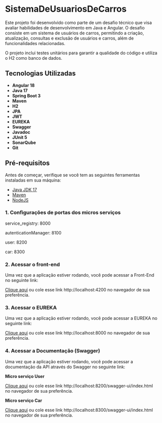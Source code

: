 # SistemaDeUsuariosDeCarros

Este projeto foi desenvolvido como parte de um desafio técnico que visa avaliar habilidades de desenvolvimento em Java e Angular. O desafio consiste em um sistema de usuários de carros, permitindo a criação, atualização, consultas e exclusão de usuários e carros, além de funcionalidades relacionadas.

O projeto inclui testes unitários para garantir a qualidade do código e utiliza o H2 como banco de dados.

## Tecnologias Utilizadas

- **Angular 18**
- **Java 17**
- **Spring Boot 3**
- **Maven**
- **H2**
- **JPA**
- **JWT**
- **EUREKA**
- **Swagger**
- **Javadoc**
- **JUnit 5**
- **SonarQube**
- **Git**

## Pré-requisitos

Antes de começar, verifique se você tem as seguintes ferramentas instaladas em sua máquina:

- [Java JDK 17](https://www.oracle.com/java/technologies/javase/jdk17-archive-downloads.html)
- [Maven](https://maven.apache.org/download.cgi)
- [NodeJS](https://nodejs.org/pt)

### 1. Configurações de portas dos micros serviços
service_registry: 8000

autenticationManager: 8100

user: 8200

car: 8300

### 2. Acessar o front-end

Uma vez que a aplicação estiver rodando, você pode acessar a Front-End no seguinte link:

[Clique aqui](http://localhost:4200) ou cole esse link http://localhost:4200 no navegador de sua preferência.

### 3. Acessar o EUREKA 

Uma vez que a aplicação estiver rodando, você pode acessar a EUREKA no seguinte link:

[Clique aqui](http://localhost:8000) ou cole esse link http://localhost:8000 no navegador de sua preferência.

### 4. Acessar a Documentação (Swagger)

Uma vez que a aplicação estiver rodando, você pode acessar a documentação da API através do Swagger no seguinte link:

**Micro serviço User**

[Clique aqui](http://localhost:8200/swagger-ui/index.html) ou cole esse link http://localhost:8200/swagger-ui/index.html no navegador de sua preferência.

**Micro serviço Car**

[Clique aqui](http://localhost:8300/swagger-ui/index.html) ou cole esse link http://localhost:8300/swagger-ui/index.html no navegador de sua preferência.

